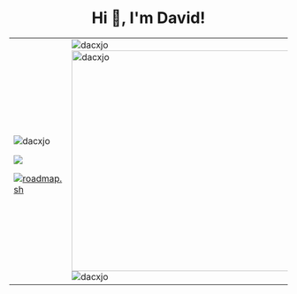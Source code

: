 <h1 align="center">Hi 👋, I'm David!</h1>

<table>

  <tr>
    <td style="width:75%">
      <div>
              <p align="left"> <img src="https://komarev.com/ghpvc/?username=dacxjo&label=Profile%20views&color=0e75b6&style=flat" alt="dacxjo" /> </p>
              <p align="left"> <img src="https://www.codewars.com/users/dacxjo/badges/small" /> </p>
              <a href="https://roadmap.sh"><img src="https://api.roadmap.sh/v1-badge/tall/64abb40714678473bb5dcb8b?variant=dark" alt="roadmap.sh"/></a>
              </div>
    </td>
    <td>
       <img  src="https://github-readme-stats.vercel.app/api/top-langs?username=dacxjo&show_icons=true&locale=en&layout=compact&theme=vue" alt="dacxjo" />
       <img width="400"  src="https://github-readme-stats.vercel.app/api?username=dacxjo&show_icons=true&locale=en&theme=vue" alt="dacxjo" />
       <img  src="https://github-readme-streak-stats.herokuapp.com/?user=dacxjo&theme=vue" alt="dacxjo" />
    </td>
  </tr>
</table>


